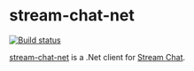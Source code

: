 stream-chat-net
================

[![Build status](https://ci.appveyor.com/api/projects/status/ctwrjwga4gau657y/branch/master?svg=true)](https://ci.appveyor.com/project/tbarbugli/stream-chat-net/branch/master)


[stream-chat-net](https://github.com/GetStream/stream-chat-net) is a .Net client for [Stream Chat](https://getstream.io/chat).

